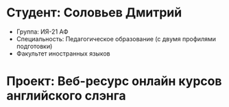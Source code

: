 # Студент: Соловьев Дмитрий
* Группа: ИЯ-21 АФ
* Специальность: Педагогическое образование (с двумя профилями подготовки)
* Факультет иностранных языков
# Проект: Веб-ресурс онлайн курсов английского слэнга
